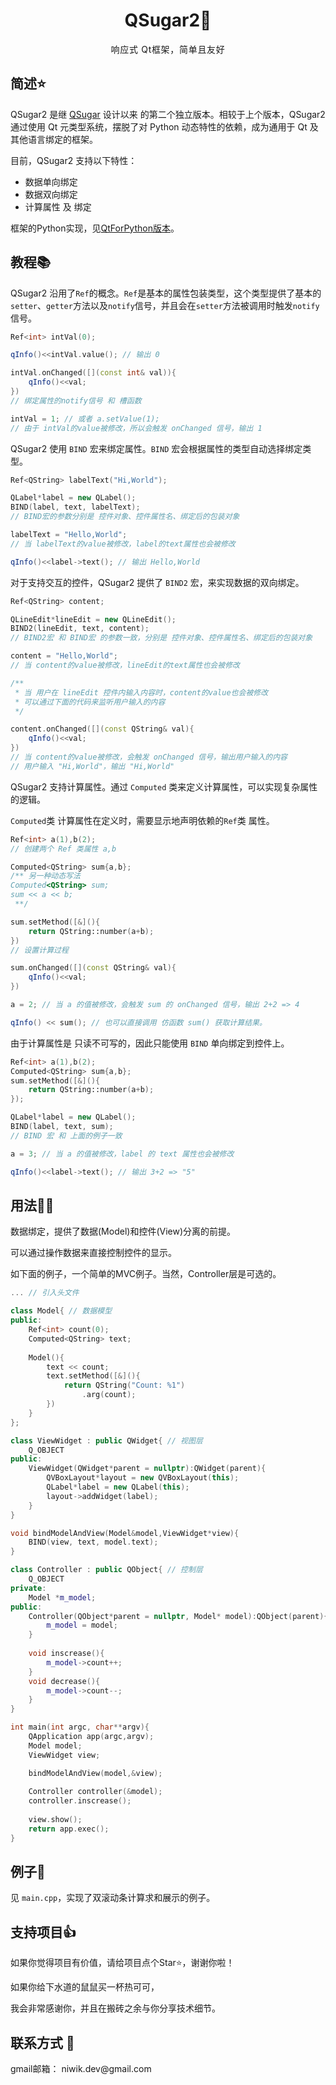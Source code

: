 <link href='https://fonts.googleapis.com/css?family=Noto Sans' rel='stylesheet'>
<link href="
https://cdn.jsdelivr.net/npm/jetbrains-mono@1.0.6/css/jetbrains-mono.min.css
" rel="stylesheet">

<h1 style="text-align: center;">QSugar2🌱</h1>

<div style="text-align:center; letter-spacing: 0.05em;">
    响应式 Qt框架，简单且友好
</div>

<h2>
    简述⭐
</h2>

QSugar2 是继 [QSugar](https://github.com/niwik-dev/QSugar) 设计以来 的第二个独立版本。相较于上个版本，QSugar2 通过使用 Qt 元类型系统，摆脱了对 Python 动态特性的依赖，成为通用于 Qt 及其他语言绑定的框架。

目前，QSugar2 支持以下特性：
* 数据单向绑定
* 数据双向绑定
* 计算属性 及 绑定

框架的Python实现，见[QtForPython版本](https://github.com/niwik-dev/QSugar2/tree/main/python)。

<h2>
    教程📚
</h2>

QSugar2 沿用了`Ref`的概念。`Ref`是基本的属性包装类型，这个类型提供了基本的`setter`、`getter`方法以及`notify`信号，并且会在`setter`方法被调用时触发`notify`信号。

```c++
Ref<int> intVal(0);

qInfo()<<intVal.value(); // 输出 0

intVal.onChanged([](const int& val)){
    qInfo()<<val;
})
// 绑定属性的notify信号 和 槽函数

intVal = 1; // 或者 a.setValue(1);
// 由于 intVal的value被修改，所以会触发 onChanged 信号，输出 1
```

QSugar2 使用 `BIND` 宏来绑定属性。`BIND` 宏会根据属性的类型自动选择绑定类型。

```c++
Ref<QString> labelText("Hi,World");

QLabel*label = new QLabel();
BIND(label, text, labelText);
// BIND宏的参数分别是 控件对象、控件属性名、绑定后的包装对象

labelText = "Hello,World";
// 当 labelText的value被修改，label的text属性也会被修改

qInfo()<<label->text(); // 输出 Hello,World
```

对于支持交互的控件，QSugar2 提供了 `BIND2` 宏，来实现数据的双向绑定。

```c++
Ref<QString> content;

QLineEdit*lineEdit = new QLineEdit();
BIND2(lineEdit, text, content);
// BIND2宏 和 BIND宏 的参数一致，分别是 控件对象、控件属性名、绑定后的包装对象

content = "Hello,World";
// 当 content的value被修改，lineEdit的text属性也会被修改

/**
 * 当 用户在 lineEdit 控件内输入内容时，content的value也会被修改
 * 可以通过下面的代码来监听用户输入的内容
 */

content.onChanged([](const QString& val){
    qInfo()<<val;
})
// 当 content的value被修改，会触发 onChanged 信号，输出用户输入的内容
// 用户输入 "Hi,World"，输出 "Hi,World"
```

QSugar2 支持计算属性。通过 `Computed` 类来定义计算属性，可以实现复杂属性的逻辑。

`Computed`类 计算属性在定义时，需要显示地声明依赖的`Ref`类 属性。
```c++
Ref<int> a(1),b(2);
// 创建两个 Ref 类属性 a,b

Computed<QString> sum{a,b};
/** 另一种动态写法
Computed<QString> sum;
sum << a << b;
 **/

sum.setMethod([&](){
    return QString::number(a+b);
})
// 设置计算过程

sum.onChanged([](const QString& val){
    qInfo()<<val;
})

a = 2; // 当 a 的值被修改，会触发 sum 的 onChanged 信号，输出 2+2 => 4

qInfo() << sum(); // 也可以直接调用 仿函数 sum() 获取计算结果。
```

由于计算属性是 只读不可写的，因此只能使用 `BIND` 单向绑定到控件上。

```c++
Ref<int> a(1),b(2);
Computed<QString> sum{a,b};
sum.setMethod([&](){
    return QString::number(a+b);
});

QLabel*label = new QLabel();
BIND(label, text, sum);
// BIND 宏 和 上面的例子一致

a = 3; // 当 a 的值被修改，label 的 text 属性也会被修改

qInfo()<<label->text(); // 输出 3+2 => "5"
```

<h2>
    用法👨‍💻
</h2>
数据绑定，提供了数据(Model)和控件(View)分离的前提。

可以通过操作数据来直接控制控件的显示。

如下面的例子，一个简单的MVC例子。当然，Controller层是可选的。

```c++
... // 引入头文件

class Model{ // 数据模型
public:
    Ref<int> count(0);
    Computed<QString> text;
    
    Model(){
        text << count;
        text.setMethod([&](){
            return QString("Count: %1")
                .arg(count);
        })
    }
};

class ViewWidget : public QWidget{ // 视图层
    Q_OBJECT
public:
    ViewWidget(QWidget*parent = nullptr):QWidget(parent){
        QVBoxLayout*layout = new QVBoxLayout(this);
        QLabel*label = new QLabel(this);
        layout->addWidget(label);
    }
}

void bindModelAndView(Model&model,ViewWidget*view){
    BIND(view, text, model.text);
}

class Controller : public QObject{ // 控制层
    Q_OBJECT
private:
    Model *m_model;
public:
    Controller(QObject*parent = nullptr, Model* model):QObject(parent){
        m_model = model;
    }
    
    void inscrease(){
        m_model->count++;
    }
    void decrease(){
        m_model->count--;
    }
}

int main(int argc, char**argv){
    QApplication app(argc,argv);
    Model model;
    ViewWidget view;

    bindModelAndView(model,&view);
    
    Controller controller(&model);
    controller.inscrease();
    
    view.show();
    return app.exec();
}
```

<h2>
    例子📝
</h2>

见 `main.cpp`，实现了双滚动条计算求和展示的例子。

<h2>
    支持项目👍
</h2>

<p>
如果你觉得项目有价值，请给项目点个Star⭐，谢谢你啦！

如果你给下水道的鼠鼠买一杯热可可，

我会非常感谢你，并且在搬砖之余与你分享技术细节。
</p>

<h2>
    联系方式 📧
</h2>

<p>
gmail邮箱： niwik.dev@gmail.com
</p>
